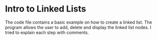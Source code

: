 # Intro to Linked Lists

The code file contains a basic example on how to create a linked list. 
The program allows the user to add, delete and display the linked list nodes.
I tried to explain each step with comments.
